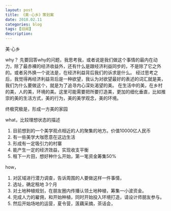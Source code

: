 ```yaml
---
layout: post
title: 《美·心乡》策划案
date: 2018.02.11
categories: blog
tags: [旧闻]
description: 
---
```


 美·心乡

why？
先要回答why的问题，我思考我，或者说是我们做这个事情的最内在动力，除了最赤裸的经济收益外，还有什么是跟经济利益同步的，不是除了它之外的。或者另外换一个说法是，在经济利益背后我们的诉求是什么。
经过思考之后，我觉得再经济利益背后是一种欲望，我认为对欲望最好的表述的词汇就是美，我们为什么要做这个，就是为了追寻内心深处渴望的美。
在生活中的美，在乡村的美，人的美，环境的美。这里可能需要把所要打造美，更加的细化垂直，比如推崇的美的生活方式，美的行为，美的美学观念，美的环境。

终极究极是，形成一方美的家园

what，比较理想状态的描述
1.	目前想到的一个美学观点相近的人的聚集的地方。价值10000亿人民币
2.	有一些美学大咖愿意在这边生活
3.	形成有一定吸引力的村寨
4.	能产生一定的经济效益，实现收支平衡
5.	租下一片田，想好种什么开始，第一笔资金筹集50%

how，
1.	对区域进行潜力调查，告诉周围的人要做这样一件事情，
2.	选址，确定租地 3个月
3.	对土地种植规划，在朋友圈内传播认领土地种植，筹集一小波资金。
4.	完成人力的雇佣，和开始种植，同时开始投入环境打造，请设计师朋友参与。
5.	然后开始场地的运营，夏令营，莲藕采摘，茶话会，













